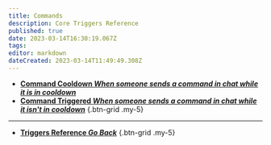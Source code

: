 ```yaml
---
title: Commands
description: Core Triggers Reference
published: true
date: 2023-03-14T16:30:19.067Z
tags: 
editor: markdown
dateCreated: 2023-03-14T11:49:49.308Z
---
```


- [<i class="mdi mdi-clock-alert primary--text"></i> **Command Cooldown *When someone sends a command in chat while it is in cooldown***](/Triggers/Core/Commands/Command-Cooldown)
- [<i class="mdi mdi-comment-alert primary--text"></i> **Command Triggered *When someone sends a command in chat while it isn't in cooldown***](/Triggers/Core/Commands/Command-Triggered)
{.btn-grid .my-5}

---

- [<i class="mdi mdi-chevron-left"></i>**Triggers Reference *Go Back***](/Triggers)
{.btn-grid .my-5}